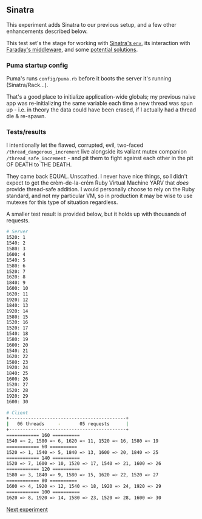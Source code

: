 ## Sinatra
This experiment adds Sinatra to our previous setup, and a few other enhancements described below.

This test set's the stage for working with [Sinatra's `env`](../04_sinatra_env_basic/README.md), its interaction with [Faraday's middleware](../05_sinatra_faraday/README.md), and some [potential solutions](../06_solve_sinatra_env/README.md).

### Puma startup config
Puma's runs `config/puma.rb` before it boots the server it's running (Sinatra/Rack...).

That's a good place to initialize application-wide globals; my previous naive app was re-initializing the same variable each time a new thread was spun up - i.e. in theory the data could have been erased, if I actually had a thread die & re-spawn.

### Tests/results
I intentionally let the flawed, corrupted, evil, two-faced `/thread_dangerous_increment` live alongside its valiant mutex companion `/thread_safe_increment` - and pit them to fight against each other in the pit OF DEATH to THE DEATH.

They came back EQUAL. Unscathed. I never have nice things, so I didn't expect to get the crèm-de-la-crém Ruby Virtual Machine YARV that _does_ provide thread-safe addition. I would personally choose to rely on the Ruby standard, and not my particular VM, so in production it may be wise to use mutexes for this type of situation regardless.

A smaller test result is provided below, but it holds up with thousands of requests.

```bash
# Server
1520: 1
1540: 2
1580: 3
1600: 4
1540: 5
1580: 6
1520: 7
1620: 8
1840: 9
1600: 10
1620: 11
1920: 12
1840: 13
1920: 14
1580: 15
1520: 16
1520: 17
1540: 18
1580: 19
1600: 20
1540: 21
1620: 22
1580: 23
1920: 24
1840: 25
1600: 26
1520: 27
1520: 28
1920: 29
1600: 30
```

```bash
# Client
+-------------------------------------------+
|   06 threads     -       05 requests      |
+-------------------------------------------+
============ 160 ==========
1540 => 2, 1580 => 6, 1620 => 11, 1520 => 16, 1580 => 19
============ 60 ==========
1520 => 1, 1540 => 5, 1840 => 13, 1600 => 20, 1840 => 25
============ 140 ==========
1520 => 7, 1600 => 10, 1520 => 17, 1540 => 21, 1600 => 26
============ 120 ==========
1580 => 3, 1840 => 9, 1580 => 15, 1620 => 22, 1520 => 27
============ 80 ==========
1600 => 4, 1920 => 12, 1540 => 18, 1920 => 24, 1920 => 29
============ 100 ==========
1620 => 8, 1920 => 14, 1580 => 23, 1520 => 28, 1600 => 30
```


[Next experiment](../04_sinatra_env_basic/README.md)
